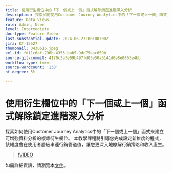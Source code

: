 ```yaml
---
title: 使用衍生欄位中的「下一個或上一個」函式解除鎖定進階深入分析
description: 探索如何使用Customer Journey Analytics中的「下一個或上一個」函式來建立可增強資料分析的複雜衍生欄位。 本教學課程將引導您完成設定新維度的程式，該維度會在使用者層級串連行銷管道值，讓您更深入地瞭解行銷策略和收入產生。
feature: Data Views
role: Admin, User
level: Intermediate
doc-type: Feature Video
last-substantial-update: 2024-06-27T00:00:00Z
jira: KT-15527
thumbnail: 3430616.jpeg
exl-id: fd11c6af-796b-4353-bab5-9dc75aac659b
source-git-commit: 4170c3a3e09b497fd03e50a5141d0e8e0865e4bb
workflow-type: tm+mt
source-wordcount: '138'
ht-degree: 5%

---
```


# 使用衍生欄位中的「下一個或上一個」函式解除鎖定進階深入分析

探索如何使用Customer Journey Analytics中的「下一個或上一個」函式來建立可增強資料分析的複雜衍生欄位。 本教學課程將引導您完成設定新維度的程式，該維度會在使用者層級串連行銷管道值，讓您更深入地瞭解行銷策略和收入產生。

>[!VIDEO](https://video.tv.adobe.com/v/3447744/?learn=on&captions=chi_hant)

如需詳細資訊，請瀏覽本[文件](https://experienceleague.adobe.com/zh-hant/docs/analytics-platform/using/cja-dataviews/derived-fields)。
